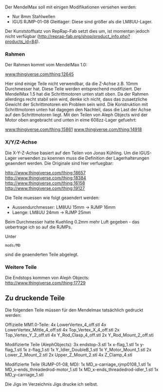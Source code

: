Der MendelMax soll mit einigen Modifikationen versehen werden:

* Nur 8mm Stahlwellen
* IGUS RJMP-01-08 Gleitlager: Diese sind größer als die LM8UU-Lager. 

Der Kunststoffsatz von RepRap-Fab setzt dies um, ist momentan jedoch
nicht verfügbar
(http://reprap-fab.org/shop/product_info.php?products_id=84). 

### Rahmen
Der Rahmen kommt vom MendelMax 1.0:

www.thingiverse.com/thing:12645

Hier sind einige Teile nicht verwendbar, da die Z-Achse z.B. 10mm
Durchmesser hat. Diese Teile werden entsprechend modifiziert. Der
MendelMax 1.5 hat die Schrittmotoren unten statt oben. Da der Rahmen
allerdings recht stabil sein wird, denke ich nicht, dass das
zusaetzliche Gewicht der Schrittmotoren ein Problem sein wird. Die
Konstruktion mit Schrittmotoren unten hat dagegen den Nachteil, dass die
Last der Achse auf den Schrittmotoren liegt. Mit den Teilen von Aleph
Objects wird der Motor oben angebracht und unten in eime 608zz-Lager
gefuehrt:

www.thingiverse.com/thing:15861
www.thingiverse.com/thing:14918

### X/Y/Z-Achse

Die X-Y-Z-Achse basiert auf den Teilen von Jonas Kühling. Um die
IGUS-Lager verwenden zu koennen muss die Definition der Lagerhalterungen
geaendert werden. Die Originale sind hier verfuegbar:

http://www.thingiverse.com/thing:18657
http://www.thingiverse.com/thing:18384
http://www.thingiverse.com/thing:16158
http://www.thingiverse.com/thing:19127

Die Teile muessen wie folgt geaendert werden:

* Aussendurchmesser: LM8UU 15mm -> RJMP 16mm
* Laenge: LM8UU 24mm -> RJMP 25mm

Beim Durchmesser hatte Kuehling 0.2mm mehr Luft gegeben - das uebertrage
ich so auf die RJMPs.

Unter

    mods/MD

sind die geaenderten Teile abgelegt.

### Weitere Teile

Die Endstops kommen von Aleph Objects:
http://www.thingiverse.com/thing:17729


## Zu druckende Teile

Die folgenden Teile müssen für den Mendelmax tatsächlich gedruckt
werden:

Offizielle MM1.0-Teile:
4x    LowerVertex_4_off.stl
4x    LowerVertex_Mittle_4_off.stl
4x    Top_Vertex_X_4_off.stl
2x    Top_Vertex_Y_2_off.stl
4x    Y_Rod_Clasp_4_off.stl
2x    Y_Rod_Mount_2_off.stl

Modifizierte Teile (AlephObjects):
3x    endstop-3.stl
1x    x-flag_1.stl
1x    y-flag_1.stl
1x    z-flag_1.stl
1x    Y_Idler_DoubleB_1.stl
1x    Y_Motor_Mount_1.stl
2x    Lower_Z_Mount_2.stl
2x    Upper_Z_Mount_2.stl
4x    Z_Clamp_4.stl

Modifizierte Teile (RJMP-01-08, MD):
1x    MD_x-carriage_rjmp0108_1.stl
1x    MD_x-ends_threadedrod-motor_1.stl
1x    MD_x-ends_threadedrod-idler_1.stl
1x    MD_y-carriage_1.stl

Die Jigs im Verzeichnis Jigs drucke ich selbst.


